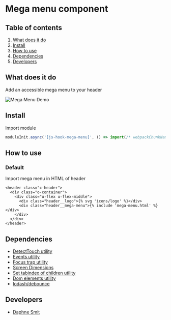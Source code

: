 
# Mega menu component

## Table of contents
1. [What does it do](#markdown-header-what-does-it-do)
2. [Install](#markdown-header-install)
3. [How to use](#markdown-header-how-to-use)
4. [Dependencies](#markdown-header-dependencies)
5. [Developers](#markdown-header-developers)

## What does it do
Add an accessible mega menu to your header

![Mega Menu Demo](https://media.giphy.com/media/cgdxJTC3dypYYF34lb/giphy.gif)

## Install
Import module
```javascript
moduleInit.async('[js-hook-mega-menu]', () => import(/* webpackChunkName: "MegaMenu" */'@components/mega-menu'));
```

## How to use

### Default

Import mega menu in HTML of header

```htmlmixed
<header class="c-header">
  <div class="o-container">
    <div class="u-flex u-flex-middle">
      <div class="header__logo">{% svg 'icons/logo' %}</div>
      <div class="header__mega-menu">{% include 'mega-menu.html' %}</div>
    </div>
  </div>
</header>

```


## Dependencies
* [DetectTouch utility](/utilities/detect-touch/)
* [Events utility](/utilities/events/)
* [Focus trap utility](/utilities/focus-trap/)
* [Screen Dimensions](/utilities/screen-dimensions/README.md)
* [Set tabindex of children utility](/utilities/set-tabindex-of-children)
* [Dom elements utility](/utilities/dom-elements)
* [lodash/debounce](https://www.npmjs.com/package/lodash.debounce)

## Developers
* [Daphne Smit](mailto:daphne.smit@deptagency.com)
